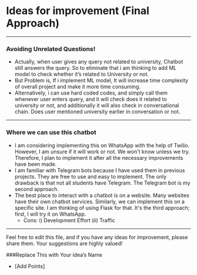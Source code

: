 # Ideas for improvement (Final Approach)

---

### Avoiding Unrelated Questions!

- Actually, when user gives any query not related to university, Chatbot still answers the query. So to eliminate that i am thinking to add ML model to check whether it’s related to University or not.
- But Problem is, If i implement ML model, It will increase time complexity of overall project and make it more time consuming.
- Alternatively, i can use hard coded codes, and simply call them whenever user enters query, and it will check does it related to university or not, and additionally it will also check in conversational chain. Does user mentioned university earlier in conversation or not.

---

### Where we can use this chatbot

- I am considering implementing this on WhatsApp with the help of Twilio. However, I am unsure if it will work or not. We won't know unless we try. Therefore, I plan to implement it after all the necessary improvements have been made.
- I am familiar with Telegram bots because I have used them in previous projects. They are free to use and easy to implement. The only drawback is that not all students have Telegram. The Telegram bot is my second approach.
- The best place to interact with a chatbot is on a website. Many websites have their own chatbot services. Similarly, we can implement this on a specific site. I am thinking of using Flask for that. It's the third approach; first, I will try it on WhatsApp.
    - Cons: i) Development Effort (ii) Traffic

---

Feel free to edit this file, and if you have any ideas for improvement, please share them. Your suggestions are highly valued!

###Replace This with Your idea’s Name

- [Add Points]
